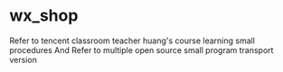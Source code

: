 # wx_shop
Refer to tencent classroom teacher huang's course learning small procedures
And
Refer to multiple open source small program transport version
